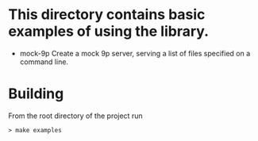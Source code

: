 # This directory contains basic examples of using the library.

- mock-9p
  Create a mock 9p server, serving a list of files specified on a command line.


# Building
From the root directory of the project run
```
> make examples
```
